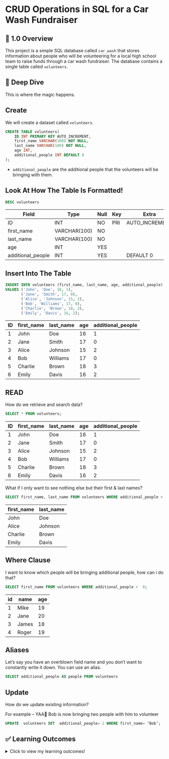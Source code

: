 # CRUD Operations in SQL for a Car Wash Fundraiser

## 📌 1.0 Overview

This project is a simple SQL database called `car_wash` that stores information about people who will be volunteering for a local high school team to raise funds through a car wash fundraiser. The database contains a single table called `volunteers`.

## 🤿 Deep Dive

This is where the magic happens.

## Create

We will create a dataset called `volunteers`.

```sql
CREATE TABLE volunteers(
    ID INT PRIMARY KEY AUTO_INCREMENT,
    first_name VARCHAR(100) NOT NULL,
    last_name VARCHAR(100) NOT NULL,
    age INT, 
    additional_people INT DEFAULT 0 
);
```
- `additional_people` are the additional people that the volunteers will be bringing with them.

## Look At How The Table Is Formatted!

```sql
DESC volunteers
```

| Field             | Type         | Null | Key  | Extra          |
|-------------------|--------------|------|------|----------------|
| ID                | INT          | NO   | PRI  | AUTO_INCREMENT |
| first_name        | VARCHAR(100) | NO   |      |                |
| last_name         | VARCHAR(100) | NO   |      |                |
| age               | INT          | YES  |      |                |
| additional_people | INT          | YES  |      | DEFAULT 0      |


## Insert Into The Table

```sql
INSERT INTO volunteers (first_name, last_name, age, additional_people) 
VALUES ('John', 'Doe', 16, 1),
       ('Jane', 'Smith', 17, 0), 
       ('Alice', 'Johnson', 15, 2), 
       ('Bob', 'Williams', 17, 0), 
       ('Charlie', 'Brown', 18, 3), 
       ('Emily', 'Davis', 16, 2);

```
| ID | first_name | last_name | age | additional_people |
|----|------------|-----------|-----|-------------------|
| 1  | John       | Doe       | 16  | 1                 |
| 2  | Jane       | Smith     | 17  | 0                 |
| 3  | Alice      | Johnson   | 15  | 2                 |
| 4  | Bob        | Williams  | 17  | 0                 |
| 5  | Charlie    | Brown     | 18  | 3                 |
| 6  | Emily      | Davis     | 16  | 2                 |


## READ

How do we retrieve and search data?

```sql
SELECT * FROM volunteers;
```
| ID | first_name | last_name | age | additional_people |
|----|------------|-----------|-----|-------------------|
| 1  | John       | Doe       | 16  | 1                 |
| 2  | Jane       | Smith     | 17  | 0                 |
| 3  | Alice      | Johnson   | 15  | 2                 |
| 4  | Bob        | Williams  | 17  | 0                 |
| 5  | Charlie    | Brown     | 18  | 3                 |
| 6  | Emily      | Davis     | 16  | 2                 |


What if I only want to see nothing else but their first & last names?

```sql
SELECT first_name, last_name FROM volunteers WHERE additional_people > 0;
```
| first_name | last_name |
|------------|-----------|
| John       | Doe       |
| Alice      | Johnson   |
| Charlie    | Brown     |
| Emily      | Davis     |


## Where Clause

I want to know which people will be bringing additional people, how can i do that? 

```sql
SELECT first_name FROM volunteers WHERE additional_people >  0;
```
  
| id | name  | age |
|----|-------|-----|
| 1  | Mike  | 19  |
| 2  | Jane  | 20  |
| 3  | James | 18  |
| 4  | Roger | 19  |


## Aliases

Let’s say you have an overblown field name and you don’t want to constantly write it down. You can use an alias.

```sql
SELECT additional_people AS people FROM volunteers
```
  


## Update

How do we update existing information?

For example – YAA🥳 Bob is now bringing two people with him to volunteer  


```sql
UPDATE  volunteers SET  additional_people= 2 WHERE first_name= ‘Bob’;
```
  




## ✅ Learning Outcomes

<details>
<summary>
Click to view my learning outcomes!
  
</summary>
<br>


The following SQL skills and concepts will be covered in this section:

- Learning how to create table 
- Learning how to insert into table 
- Learned how to view table 
- Learned how to automae id 
  
</details>
